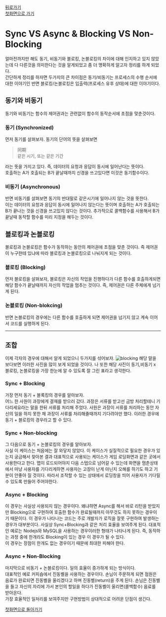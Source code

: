 [뒤로가기](../)  
[첫화면으로 가기](https://github.com/5onchangwoo/study)
# Sync VS Async & Blocking VS Non-Blocking
얼마전까지만 해도 동기, 비동기와 블로킹, 논블로킹의 차이에 대해 인지하고 있지 않았는데 다 다른것을 의미한다는 것을 알게되었고 좀 더 명확하게 알고자 정리를 하게 되었다.  
간단하게 정리를 하자면 두가지의 큰 차이점은 동기/비동기는 프로세스의 수행 순서에 대한 이야기인 반면 블로킹/논블로킹은 입출력(프로세스 유후 상태)에 대한 이야기이다.

## 동기와 비동기
동기와 비동기는 함수의 제어권과는 관련없이 함수의 동작순서에 초점을 맞춘것이다. 
### 동기 (Synchronized)
먼저 동기를 살펴보자. 동기의 단어의 뜻을 살펴보면

> 同期  
> 같은 시기, 또는 같은 기간

라는 뜻을 가지고 있다.  즉, 데이터의 요청과 응답이 동시에 일어난다는 뜻이다.  
호출하는 A가 호출되는 B가 끝날때까지 신경을 쓰고있다면 이것은 동기함수이다.  
### 비동기 (Asynchronous)
반면 비동기를 살펴보면 동기의 반대말로 같은시기에 일어나지 않는 것을 뜻한다.  
이는 데이터의 요청과 응답이 동시에 일어나지 않는다는 뜻이며 호출하는 A가 호출되는 B가 끝나는 것을 신경을 쓰고있지 않다는 것이다. 추가적으로 콜백함수를 사용해서 B가 끝날때 동작할 함수를 미리 지정을 해두는 것이다.  

## 블로킹과 논블로킹
블로킹과 논블로킹은 함수가 동작하는 동안의 제어권에 초점을 맞춘 것이다. 즉 제어권이 누구한테 있냐에 따라 블로킹과 논블로킹으로 나눠지게 되는 것이다. 
### 블로킹 (Blocking)
먼저 블로킹을 살펴보자, 블로킹은 자신의 작업을 진행하다가 다른 함수를 호출하게되면 해당 함수가 끝날때까지 자신의 작업을 멈추는 것이다. 즉, 제어권은 다른 주체에게 넘기게 된다.  
### 논블로킹 (Non-blokcing)
반면 논블로킹의 경우에는 다른 함수를 호출하게 되면 제어권을 넘기지 않고 계속 이어서 코드를 실행하게 된다.  

---

## 조합
이제 각자의 경우에 대해서 알게 되었으니 두가지를 섞어보자.
![blocking](https://github.com/5onchangwoo/study/blob/main/asset/img/%08SyncVsAsync%26BlockingVsNonBlocking1.png)
해당 말을 보다보면 이러한 사진을 많이 보게 되었을 것이다. 나 또한 해당 사진이 동기,비동기 x 블로킹, 논블로킹을 가장 한눈에 알 수 있도록 잘 그린 표라고 생각한다.
### Sync + Blocking
가장 먼저 동기 + 블록킹의 경우를 알아보자.  
어느 한 사원이 과장에게 결재를 받으러 갔다. 과장은 서류를 받고선 금방 처리할테니 기다리세요라는 말을 한뒤 서류를 처리해 주었다. 사원은 과장이 서류를 처리하는 동안 자신의 일을 하지 못한 채 과장이 서류를 처리해줄때까지 기다려야만 했다. 이러한 경우에 동기 + 블로킹의 경우라고 할 수 있다.

### Sync + Non-blocking
그 다음으로 동기 + 논블로킹의 경우를 알아보자.  
사실 이 케이스는 처음에는 잘 와닿지 않았다.  이 케이스가 실질적으로 필요한 경우가 있는지 궁금해서 찾아본 결과 대표적으로 사용되는 케이스가 게임 로딩화면과 같은 곳에서 사용한다고 한다. 맵이 로드되어야지 다음 스텝으로 넘어갈 수 있는데 화면을 멈춘상태에서 마냥 사용자를 기다리게하면 사용자는 고장이 난게 아닌지 오해를 하기도 하고 기분이 안좋아 질 것이다.
따라서 조작할 수 있는 상태에서 로딩창을 띄어 사용자가 기다릴 수 있도록 만들어 주어야한다.

### Async + Blocking
이 경우는 사실상 사용되지 않는 경우이다. 왜냐하면 Async를 해서 바로 리턴을 받았지만 Blocking으로 구현하여 호출한 함수가 완료될때까지 아무것도 하지 못하는 경우이기 때문이다. 이 경우가 나타나는 코드는 주로 개발자가 로직을 잘못 구현하여 발생하는 경우가 대부분이다.
사실상 Sync+Blocking과 같은 처리 효율을 보여주게 된다. 대표적인 예로는 Nodejs와 MySQL을 사용하는 경우이러한 형태가 나타나게 된다. 즉, 동작하는 과정 중에 한개라도 Blocking이 있는 경우 이 경우가 될 수 있다.  
이 경우는 장점이 한개도 없는 경우이기 때문에 최대한 피해야 한다.

### Async + Non-Blocking
마지막으로 비동기 + 논블로킹이다. 일의 효율이 증가하게 되는 방식이다.  
대표적인 예로 커피숍에서 진동벨을 사용하는 경우이다. 손님이 주문하게 되면 점원은 음료가 완료되면 진동벨을 울리겠다고 하며 진동벨(return)을 주게 된다. 손님은 진동벨을 들고 자신의 자리에 가서 본인의 할일을 하다가 진동벨이 울리면(콜백함수) 음료를 받아온다.  
가장 효율적인 일처리를 보여주지만 구현방법이 상대적으로 어려운 단점이 생긴다.


[첫화면으로 돌아가기](https://github.com/5onchangwoo/study)
